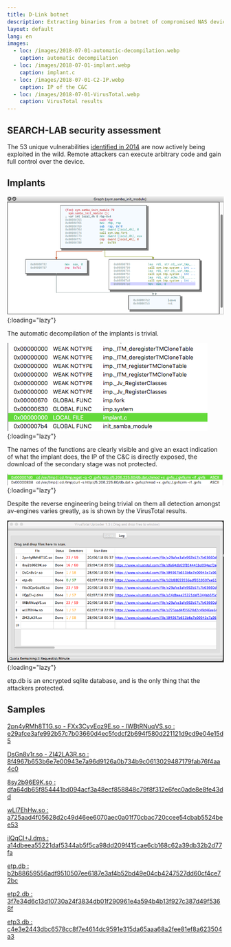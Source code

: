 ```yaml
---
title: D-Link botnet
description: Extracting binaries from a botnet of compromised NAS devices
layout: default
lang: en
images:
  - loc: /images/2018-07-01-automatic-decompilation.webp
    caption: automatic decompilation
  - loc: /images/2018-07-01-implant.webp
    caption: implant.c
  - loc: /images/2018-07-01-C2-IP.webp
    caption: IP of the C&C
  - loc: /images/2018-07-01-VirusTotal.webp
    caption: VirusTotal results
---
```


## SEARCH-LAB security assessment

The 53 unique vulnerabilities [identified in 2014](/documents/2018-07-01-Advisory.pdf) are now actively being exploited in the wild.
Remote attackers can execute arbitrary code and gain full control over the device.

## Implants

![automatic decompilation](/images/2018-07-01-automatic-decompilation.webp){:loading="lazy"}

The automatic decompilation of the implants is trivial.

![implant.c](/images/2018-07-01-implant.webp){:loading="lazy"}

The names of the functions are clearly visible and give an exact indication of what the implant does,
the IP of the C&C is directly exposed, the download of the secondary stage was not protected.

![IP of the C&C](/images/2018-07-01-C2-IP.webp){:loading="lazy"}

Despite the reverse engineering being trivial on them all detection amongst av-engines varies greatly,
as is shown by the VirusTotal results.

![VirusTotal results](/images/2018-07-01-VirusTotal.webp){:loading="lazy"}

etp.db is an encrypted sqlite database, and is the only thing that the attackers protected.

## Samples

[2pn4yRMh8T1G.so - FXx3CyvEoz9E.so - IWBtRNuqVS.so : e29afce3afe992b57c7b03660d4ec5fcdcf2b694f580d221121d9cd9e04e15d5](/samples/e29afce3afe992b57c7b03660d4ec5fcdcf2b694f580d221121d9cd9e04e15d5)

[DsGn8v1r.so - ZI42LA3R.so : 8f4967b653b6e7e00943e7a96d9126a0b734b9c0613029487179fab76f4aa4c0](/samples/8f4967b653b6e7e00943e7a96d9126a0b734b9c0613029487179fab76f4aa4c0)

[8sy2b96E9K.so : dfa64db65f854441bd094acf3a48ecf858848c79f8f312e6fec0ade8e8fe43dd](/samples/dfa64db65f854441bd094acf3a48ecf858848c79f8f312e6fec0ade8e8fe43dd)

[wLl7EhHw.so : a725aad4f05628d2c49d46ee6070aec0a01f70cbac720ccee54cbab5524bee53](/samples/a725aad4f05628d2c49d46ee6070aec0a01f70cbac720ccee54cbab5524bee53)

[ilQqCI+J.dms : a14dbeea55221daf5344ab5f5ca98dd209f415cae6cb168c62a39db32b2d77fa](/samples/a14dbeea55221daf5344ab5f5ca98dd209f415cae6cb168c62a39db32b2d77fa)

[etp.db : b2b88659556adf9510507ee6187e3af4b52bd49e04cb4247527dd60cf4ce72bc](/samples/b2b88659556adf9510507ee6187e3af4b52bd49e04cb4247527dd60cf4ce72bc)

[etp2.db : 3f7e34d6c13d10730a24f3834db01f290961e4a594b4b13f927c387d49f5368f](/samples/3f7e34d6c13d10730a24f3834db01f290961e4a594b4b13f927c387d49f5368f)

[etp3.db : c4e3e2443dbc6578cc8f7e4614dc9591e315da65aaa68a2fee81ef8a623504a3](/samples/c4e3e2443dbc6578cc8f7e4614dc9591e315da65aaa68a2fee81ef8a623504a3)